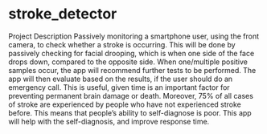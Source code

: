# stroke_detector

Project Description Passively monitoring a smartphone user, using the front camera, to check whether a stroke is occurring. This will be done by passively checking for facial drooping, which is when one side of the face drops down, compared to the opposite side. When one/multiple positive samples occur, the app will recommend further tests to be performed. The app will then evaluate based on the results, if the user should do an emergency call. This is useful, given time is an important factor for preventing permanent brain damage or death. Moreover, 75% of all cases of stroke are experienced by people who have not experienced stroke before. This means that people’s ability to self-diagnose is poor. This app will help with the self-diagnosis, and improve response time.
